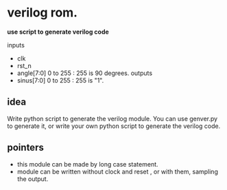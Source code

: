 


# verilog rom. 
**use script to generate verilog code**

inputs
- clk
- rst_n
- angle[7:0]  0 to 255 : 255 is 90 degrees.
outputs
- sinus[7:0]  0 to 255 : 255 is "1".

## idea
Write python script to generate the verilog module. You can use genver.py to generate it,
or write your own python script to generate the verilog code.

## pointers
-  this module can be made by long case statement. 
-  module can be written without clock and reset , or with them, sampling the output.





